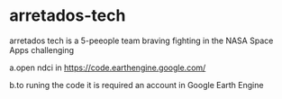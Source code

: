 # arretados-tech
arretados tech is a 5-peeople team braving fighting in the NASA Space Apps challenging 

a.open ndci in https://code.earthengine.google.com/

b.to runing the code it is required an account in Google Earth Engine
